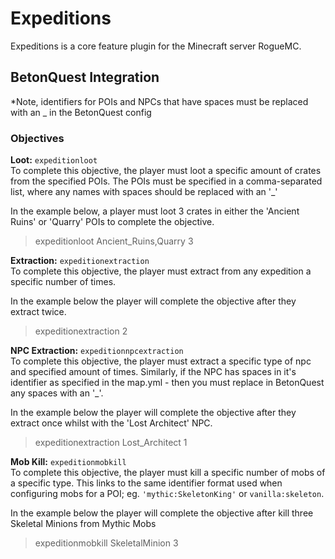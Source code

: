 # Expeditions

Expeditions is a core feature plugin for the Minecraft server RogueMC.

## BetonQuest Integration

*Note, identifiers for POIs and NPCs that have spaces must be replaced with an _ in the BetonQuest config

### Objectives

**Loot:** `expeditionloot`  
To complete this objective, the player must loot a specific amount of crates from the specified POIs. The POIs must be
specified in a comma-separated list, where any names with spaces should be replaced with an '_'  

In the example below, a player must loot 3 crates in either the 'Ancient Ruins' or 'Quarry' POIs to complete the objective.
> expeditionloot Ancient_Ruins,Quarry 3

**Extraction:** `expeditionextraction`  
To complete this objective, the player must extract from any expedition a specific number of times.  

In the example below the player will complete the objective after they extract twice.
> expeditionextraction 2

**NPC Extraction:** `expeditionnpcextraction`  
To complete this objective, the player must extract a specific type of npc and specified amount of times. Similarly,
if the NPC has spaces in it's identifier as specified in the map.yml - then you must replace in BetonQuest any spaces
with an '_'.  

In the example below the player will complete the objective after they extract once whilst with the 'Lost Architect' NPC.
> expeditionextraction Lost_Architect 1

**Mob Kill:** `expeditionmobkill`  
To complete this objective, the player must kill a specific number of mobs of a specific type. This links to the same
identifier format used when configuring mobs for a POI; eg. `'mythic:SkeletonKing'` or `vanilla:skeleton`.

In the example below the player will complete the objective after kill three Skeletal Minions from Mythic Mobs
> expeditionmobkill SkeletalMinion 3